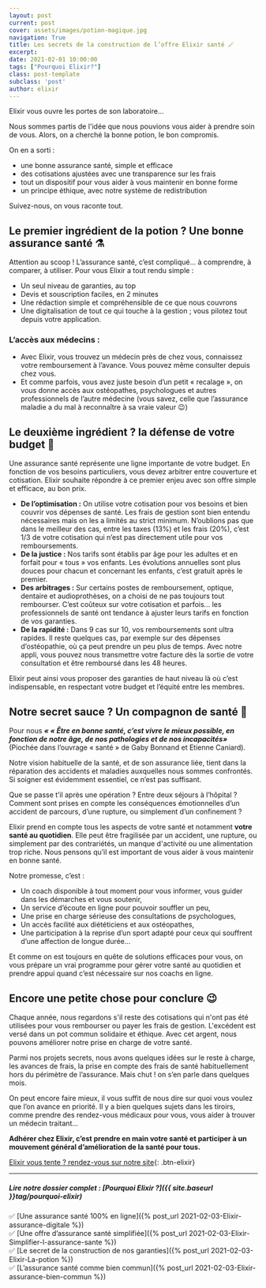 ```yaml
---
layout: post
current: post
cover: assets/images/potion-magique.jpg
navigation: True
title: Les secrets de la construction de l’offre Elixir santé 🪄
excerpt: 
date: 2021-02-01 10:00:00
tags: ["Pourquoi Elixir?"]
class: post-template
subclass: 'post'
author: elixir
---
```


Elixir vous ouvre les portes de son laboratoire...  

Nous sommes partis de l'idée que nous pouvions vous aider à prendre soin de vous. Alors, on a cherché la bonne potion, le bon compromis.

On en a sorti : 
- une bonne assurance santé, simple et efficace
- des cotisations ajustées avec une transparence sur les frais
- tout un dispositif pour vous aider à vous maintenir en bonne forme
- un principe éthique, avec notre système de redistribution


Suivez-nous, on vous raconte tout.


##  Le premier ingrédient de la potion ? Une bonne assurance santé ⚗️
Attention au scoop ! L’assurance santé, c’est compliqué... à comprendre, à comparer, à utiliser. Pour vous Elixir a tout rendu simple :  

-	Un seul niveau de garanties, au top  
-	Devis et souscription faciles, en 2 minutes  
-	Une rédaction simple et compréhensible de ce que nous couvrons  
-	Une digitalisation de tout ce qui touche à la gestion ; vous pilotez tout depuis votre application.

### L’accès aux médecins :  
-	Avec Elixir, vous trouvez un médecin près de chez vous, connaissez votre remboursement à l’avance. Vous pouvez même consulter depuis chez vous. 
-	Et comme parfois, vous avez juste besoin d’un petit « recalage », on vous donne accès aux ostéopathes, psychologues et autres professionnels de l’autre médecine (vous savez, celle que l’assurance maladie a du mal à reconnaître à sa vraie valeur 😉)


## Le deuxième ingrédient  ? la défense de votre budget 💸

Une assurance santé représente une ligne importante de votre budget. En fonction de vos besoins particuliers, vous devez arbitrer entre couverture et cotisation. Elixir souhaite répondre à ce premier enjeu avec son offre simple et efficace, au bon prix.

- **De l’optimisation :** On utilise votre cotisation pour vos besoins et bien couvrir vos dépenses de santé. Les frais de gestion sont bien entendu nécessaires mais on les a limités au strict minimum. N’oublions pas que dans le meilleur des cas, entre les taxes (13%) et les frais (20%), c’est 1/3 de votre cotisation qui n’est pas directement utile pour vos remboursements.  
- **De la justice :** Nos tarifs sont établis par âge pour les adultes et en forfait pour « tous » vos enfants. Les évolutions annuelles sont plus douces pour chacun et concernant les enfants, c’est gratuit après le premier. 
- **Des arbitrages :** Sur certains postes de remboursement, optique, dentaire et audioprothèses, on a choisi de ne pas toujours tout rembourser. C’est coûteux sur votre cotisation et parfois... les professionnels de santé ont tendance à ajuster leurs tarifs en fonction de vos garanties.  
- **De la rapidité :** Dans 9 cas sur 10, vos remboursements sont ultra rapides. Il reste quelques cas, par exemple sur des dépenses d’ostéopathie, où ça peut prendre un peu plus de temps. Avec notre appli, vous pouvez nous transmettre votre facture dès la sortie de votre consultation et être remboursé dans les 48 heures.  

Elixir peut ainsi vous proposer des garanties de haut niveau là où c’est indispensable, en respectant votre budget et l’équité entre les membres.   

## Notre secret sauce ? Un compagnon de santé 👟

Pour nous ***« « Être en bonne santé, c’est vivre le mieux possible, en fonction de notre âge, de nos pathologies et de nos incapacités»***
(Piochée dans l’ouvrage « santé » de Gaby Bonnand et Etienne Caniard).

Notre vision habituelle de la santé, et de son assurance liée, tient dans la réparation des accidents et maladies auxquelles nous sommes confrontés. Si soigner est évidemment essentiel, ce n’est pas suffisant.  

Que se passe t’il après une opération ? Entre deux séjours à l’hôpital ? Comment sont prises en compte les conséquences émotionnelles d’un accident de parcours, d’une rupture, ou simplement d’un confinement ?  

Elixir prend en compte tous les aspects de votre santé et notamment **votre santé au quotidien**. Elle peut être fragilisée par un accident, une rupture, ou simplement par des contrariétés, un manque d'activité ou une alimentation trop riche.
Nous pensons qu’il est important de vous aider à vous maintenir en bonne santé.

Notre promesse, c’est : 
-	Un coach disponible à tout moment pour vous informer, vous guider dans les démarches et vous soutenir,
-	Un service d’écoute en ligne pour pouvoir souffler un peu,
-	Une prise en charge sérieuse des consultations de psychologues,
-	Un accès facilité aux diététiciens et aux ostéopathes,
-	Une participation à la reprise d’un sport adapté pour ceux qui souffrent d’une affection de longue durée...

Et comme on est toujours en quête de solutions efficaces pour vous, on vous prépare un vrai programme pour gérer votre santé au quotidien et prendre appui quand c’est nécessaire sur nos coachs en ligne.

## Encore une petite chose pour conclure 😉

Chaque année, nous regardons s'il reste des cotisations qui n'ont pas été utilisées pour vous rembourser ou payer les frais de gestion. L'excédent est versé dans un pot commun solidaire et éthique. Avec cet argent, nous pouvons améliorer notre prise en charge de votre santé.

Parmi nos projets secrets, nous avons quelques idées sur le reste à charge, les avances de frais, la prise en compte des frais de santé habituellement hors du périmètre de l’assurance. Mais chut ! on s’en parle dans quelques mois.  


On peut encore faire mieux, il vous suffit de nous dire sur quoi vous voulez que l’on avance en priorité. Il y a bien quelques sujets dans les tiroirs, comme prendre des rendez-vous médicaux pour vous, vous aider à trouver un médecin traitant...


**Adhérer chez Elixir, c’est prendre en main votre santé et participer à un mouvement général d’amélioration de la santé pour tous.**

[Elixir vous tente ? rendez-vous sur notre site](https://elixir-sante.fr/){: .btn-elixir}


---

##### Lire notre dossier complet : [Pourquoi Elixir ?]({{ site.baseurl }}tag/pourquoi-elixir)

✅ [Une assurance santé 100% en ligne]({% post_url 2021-02-03-Elixir-assurance-digitale %})  
✅ [Une offre d’assurance santé simplifiée]({% post_url 2021-02-03-Elixir-Simplifier-l-assurance-sante %})  
✅ [Le secret de la construction de nos garanties]({% post_url 2021-02-03-Elixir-La-potion %})  
✅ [L’assurance santé comme bien commun]({% post_url 2021-02-03-Elixir-assurance-bien-commun %})  
